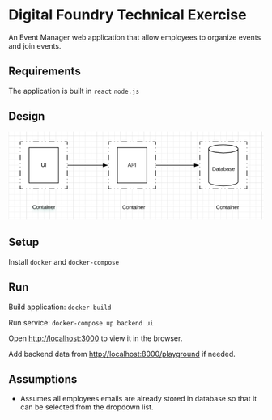 # Digital Foundry Technical Exercise



An Event Manager web application that allow employees to organize events and join events.

## Requirements

The application is built in `react` `node.js`

## Design
![Architecture](./Architecture.png)

## Setup

Install `docker` and `docker-compose`

## Run

Build application: `docker build`

Run service: `docker-compose up backend ui`

Open [http://localhost:3000](http://localhost:3000) to view it in the browser.

Add backend data from [http://localhost:8000/playground](http://localhost:8000/playground) if needed.


## Assumptions

* Assumes all employees emails are already stored in database so that it can be selected from the dropdown list.
